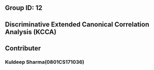## Group ID: 12
## Discriminative Extended Canonical Correlation Analysis (KCCA)

## Contributer
### Kuldeep Sharma(0801CS171036)
